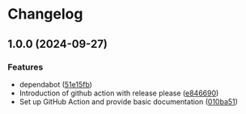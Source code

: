# Changelog

## 1.0.0 (2024-09-27)


### Features

* dependabot ([51e15fb](https://github.com/devredops/cicd-release-action/commit/51e15fba7e47b95d101a0df4f3d502a783c9df26))
* Introduction of github action with release please ([e846690](https://github.com/devredops/cicd-release-action/commit/e84669007a41945be9f0d800966e2ea4c37a8e34))
* Set up GitHub Action and provide basic documentation ([010ba51](https://github.com/devredops/cicd-release-action/commit/010ba51c49f756030077cec158e35da9a1d57051))
